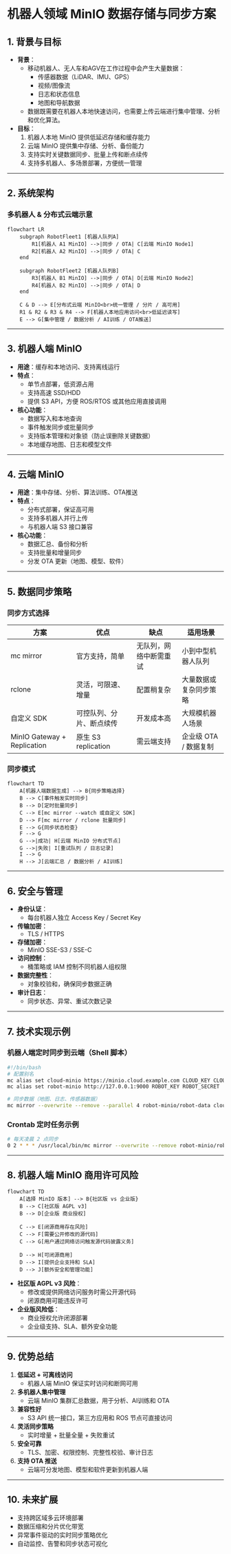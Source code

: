 # 机器人领域 MinIO 数据存储与同步方案

## 1. 背景与目标

- **背景**：
  - 移动机器人、无人车和AGV在工作过程中会产生大量数据：
    - 传感器数据（LiDAR、IMU、GPS）
    - 视频/图像流
    - 日志和状态信息
    - 地图和导航数据
  - 数据既需要在机器人本地快速访问，也需要上传云端进行集中管理、分析和优化算法。
- **目标**：
  1. 机器人本地 MinIO 提供低延迟存储和缓存能力
  2. 云端 MinIO 提供集中存储、分析、备份能力
  3. 支持实时关键数据同步、批量上传和断点续传
  4. 支持多机器人、多场景部署，方便统一管理

---

## 2. 系统架构

### 多机器人 & 分布式云端示意

```mermaid
flowchart LR
    subgraph RobotFleet1 [机器人队列A]
        R1[机器人 A1 MinIO] -->|同步 / OTA| C[云端 MinIO Node1]
        R2[机器人 A2 MinIO] -->|同步 / OTA| C
    end

    subgraph RobotFleet2 [机器人队列B]
        R3[机器人 B1 MinIO] -->|同步 / OTA| D[云端 MinIO Node2]
        R4[机器人 B2 MinIO] -->|同步 / OTA| D
    end

    C & D --> E[分布式云端 MinIO<br>统一管理 / 分片 / 高可用]
    R1 & R2 & R3 & R4 --> F[机器人本地应用访问<br>低延迟读写]
    E --> G[集中管理 / 数据分析 / AI训练 / OTA推送]
```

---

## 3. 机器人端 MinIO

- **用途**：缓存和本地访问、支持离线运行  
- **特点**：
  - 单节点部署，低资源占用
  - 支持高速 SSD/HDD
  - 提供 S3 API，方便 ROS/RTOS 或其他应用直接调用
- **核心功能**：
  - 数据写入和本地查询
  - 事件触发同步或批量同步
  - 支持版本管理和对象锁（防止误删除关键数据）
  - 本地缓存地图、日志和模型文件

---

## 4. 云端 MinIO

- **用途**：集中存储、分析、算法训练、OTA推送  
- **特点**：
  - 分布式部署，保证高可用
  - 支持多机器人并行上传
  - 与机器人端 S3 接口兼容
- **核心功能**：
  - 数据汇总、备份和分析
  - 支持批量和增量同步
  - 分发 OTA 更新（地图、模型、软件）

---

## 5. 数据同步策略

### 同步方式选择

| 方案 | 优点 | 缺点 | 适用场景 |
|------|------|------|----------|
| mc mirror | 官方支持，简单 | 无队列，网络中断需重试 | 小到中型机器人队列 |
| rclone | 灵活，可限速、增量 | 配置稍复杂 | 大量数据或复杂同步策略 |
| 自定义 SDK | 可控队列、分片、断点续传 | 开发成本高 | 大规模机器人场景 |
| MinIO Gateway + Replication | 原生 S3 replication | 需云端支持 | 企业级 OTA / 数据复制 |

### 同步模式

```mermaid
flowchart TD
    A[机器人端数据生成] --> B{同步策略选择}
    B --> C[事件触发实时同步]
    B --> D[定时批量同步]
    C --> E[mc mirror --watch 或自定义 SDK]
    D --> F[mc mirror / rclone 批量同步]
    E --> G{同步状态检查}
    F --> G
    G -->|成功| H[云端 MinIO 分布式节点]
    G -->|失败| I[重试队列 / 日志记录]
    I --> G
    H --> J[云端汇总 / 数据分析 / AI训练]
```

---

## 6. 安全与管理

- **身份认证**：
  - 每台机器人独立 Access Key / Secret Key
- **传输加密**：
  - TLS / HTTPS
- **存储加密**：
  - MinIO SSE-S3 / SSE-C
- **访问控制**：
  - 桶策略或 IAM 控制不同机器人组权限
- **数据完整性**：
  - 对象校验和，确保同步数据正确
- **审计日志**：
  - 同步状态、异常、重试次数记录

---

## 7. 技术实现示例

### 机器人端定时同步到云端（Shell 脚本）

```bash
#!/bin/bash
# 配置别名
mc alias set cloud-minio https://minio.cloud.example.com CLOUD_KEY CLOUD_SECRET
mc alias set robot-minio http://127.0.0.1:9000 ROBOT_KEY ROBOT_SECRET

# 同步数据（地图、日志、传感器数据）
mc mirror --overwrite --remove --parallel 4 robot-minio/robot-data cloud-minio/robot-data >> /var/log/minio-sync.log 2>&1
```

### Crontab 定时任务示例

```bash
# 每天凌晨 2 点同步
0 2 * * * /usr/local/bin/mc mirror --overwrite --remove robot-minio/robot-data cloud-minio/robot-data >> /var/log/minio-sync.log 2>&1
```

---

## 8. 机器人端 MinIO 商用许可风险

```mermaid
flowchart TD
    A[选择 MinIO 版本] --> B{社区版 vs 企业版}
    B --> C[社区版 AGPL v3]
    B --> D[企业版 商业授权]

    C --> E[闭源商用存在风险]
    C --> F[需要公开修改的源代码]
    C --> G[用户通过网络访问触发源代码披露义务]

    D --> H[可闭源商用]
    D --> I[提供企业支持和 SLA]
    D --> J[额外安全和管理功能]
```

- **社区版 AGPL v3 风险**：
  - 修改或提供网络访问服务时需公开源代码
  - 闭源商用可能违反许可
- **企业版风险低**：
  - 商业授权允许闭源部署
  - 企业级支持、SLA、额外安全功能

---

## 9. 优势总结

1. **低延迟 + 可离线访问**  
   - 机器人端 MinIO 保证实时访问和断网可用
2. **多机器人集中管理**  
   - 云端 MinIO 集群汇总数据，用于分析、AI训练和 OTA
3. **兼容性好**  
   - S3 API 统一接口，第三方应用和 ROS 节点可直接访问
4. **灵活同步策略**  
   - 实时增量 + 批量全量 + 失败重试
5. **安全可靠**  
   - TLS、加密、权限控制、完整性校验、审计日志
6. **支持 OTA 推送**  
   - 云端可分发地图、模型和软件更新到机器人端

---

## 10. 未来扩展

- 支持跨区域多云环境部署  
- 数据压缩和分片优化带宽  
- 异常事件驱动的实时同步策略优化  
- 自动监控、告警和同步状态可视化

